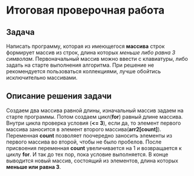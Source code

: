 # Итоговая проверочная работа

## Задача
Написать программу, которая из имеющегося **массива** строк формирует массив из строк, длина которых *меньше либо равна 3 символам*. Первоначальный массив можно ввести с клавиатуры, либо задать на старте выполнения алгоритма. При решение не рекомендуется пользоваться коллекциями, лучше обойтись исключительно массивами.

## Описание решения задачи
Создаем два массива равной длины, изначальный массив задаем на старте программы. Потом создаем цикл(**for**) равный длине массива. Внутри цикла проверка условия (**<= 3**), если да, то элемент первого массива заносится в элемент второго массива(**arr2[count]**). Переменная **count** позволяет поочередно заносить элементы из первого массива во второй, чтобы не было пробелов. После присвоения переменная **count** увеличивается на 1 и возвращается к циклу **for**. И так до тех пор, пока условие выполняется. В конце выводится новый массив, состоящий из элементов, длина которых **меньше или равна 3**.
